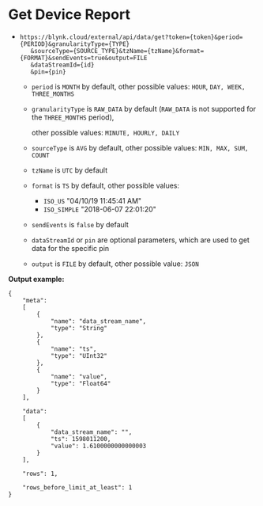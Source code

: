 # Get Device Report

* ```text
  https://blynk.cloud/external/api/data/get?token={token}&period={PERIOD}&granularityType={TYPE}
     &sourceType={SOURCE_TYPE}&tzName={tzName}&format={FORMAT}&sendEvents=true&output=FILE
     &dataStreamId={id}
     &pin={pin}
  ```

  * `period` is `MONTH` by default, other possible values: `HOUR`, `DAY, WEEK, THREE_MONTHS`
  * `granularityType` is `RAW_DATA` by default \(`RAW_DATA` is not supported for the `THREE_MONTHS` period\),

     other possible values: `MINUTE, HOURLY, DAILY`

  * `sourceType` is `AVG` by default, other possible values: `MIN, MAX, SUM, COUNT`
  * `tzName` is `UTC` by default
  * `format` is `TS` by default, other possible values:
    * `ISO_US` "04/10/19 11:45:41 AM"
    * `ISO_SIMPLE` "2018-06-07 22:01:20"
  * `sendEvents` is `false` by default
  * `dataStreamId` or `pin` are optional parameters, which are used to get data for the specific pin
  * `output` is `FILE` by default, other possible value: `JSON`

**Output example:**

```text
{
    "meta":
    [
        {
            "name": "data_stream_name",
            "type": "String"
        },
        {
            "name": "ts",
            "type": "UInt32"
        },
        {
            "name": "value",
            "type": "Float64"
        }
    ],

    "data":
    [
        {
            "data_stream_name": "",
            "ts": 1598011200,
            "value": 1.6100000000000003
        }
    ],

    "rows": 1,

    "rows_before_limit_at_least": 1
}
```

